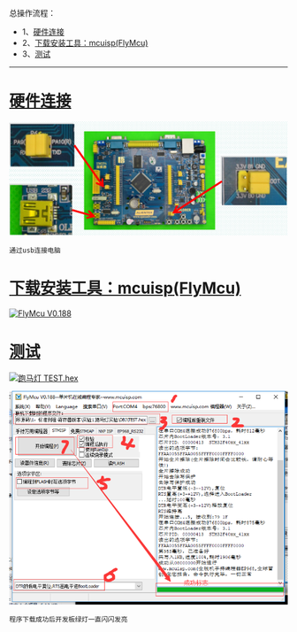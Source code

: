 总操作流程：
- 1、[硬件连接](#STM-M4-01)
- 2、[下载安装工具：mcuisp(FlyMcu)](#STM-M4-02)
- 3、[测试](#STM-M4-03)

***

# <a name="STM-M4-01" href="#" >硬件连接</a>

![](image/1-1.png)

`通过usb连接电脑`

# <a name="STM-M4-02" href="#" >下载安装工具：mcuisp(FlyMcu)</a>

[![](https://img.shields.io/badge/FlyMcu-V0.188-green.svg "FlyMcu V0.188")](https://pan.baidu.com/s/1le9J5E829qmdH0m85zzaww)

# <a name="STM-M4-03" href="#" >测试</a>
[![](https://img.shields.io/badge/跑马灯-TEST.hex-green.svg "跑马灯 TEST.hex")](https://pan.baidu.com/s/1Rrob-4MmzkDYXzWgmKsI-w)

![](image/1-2.png)

`程序下载成功后开发板绿灯一直闪闪发亮`
